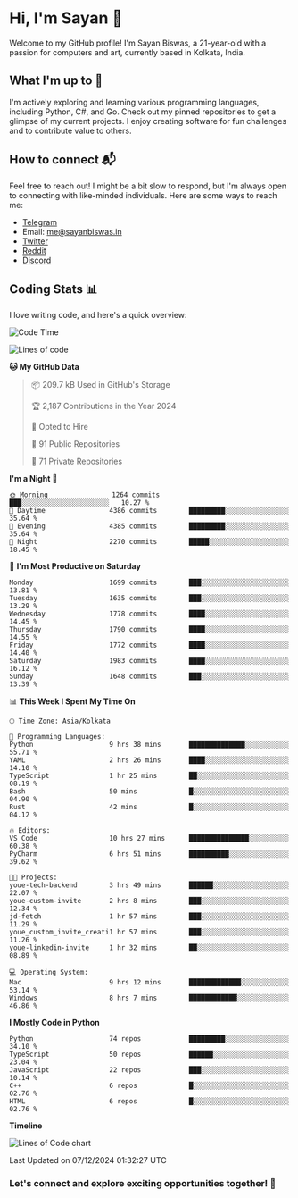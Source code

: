 # Hi, I'm Sayan 👋

Welcome to my GitHub profile! I'm Sayan Biswas, a 21-year-old with a passion for computers and art, currently based in Kolkata, India.

## What I'm up to 🚀

I'm actively exploring and learning various programming languages, including Python, C#, and Go. Check out my pinned repositories to get a glimpse of my current projects. I enjoy creating software for fun challenges and to contribute value to others.

## How to connect 📬

Feel free to reach out! I might be a bit slow to respond, but I'm always open to connecting with like-minded individuals. Here are some ways to reach me:

- [Telegram](https://t.me/dank_as_fuck)
- Email: [me@sayanbiswas.in](mailto:me@sayanbiswas.in)
- [Twitter](https://twitter.com/TheDankDel)
- [Reddit](https://www.reddit.com/user/dank_as_fuck_/)
- [Discord](https://discordapp.com/users/506536929152466945)

## Coding Stats 📊

I love writing code, and here's a quick overview:

<!--START_SECTION:waka-->
![Code Time](http://img.shields.io/badge/Code%20Time-1%2C972%20hrs-blue)

![Lines of code](https://img.shields.io/badge/From%20Hello%20World%20I%27ve%20Written-6.3%20million%20lines%20of%20code-blue)

**🐱 My GitHub Data** 

> 📦 209.7 kB Used in GitHub's Storage 
 > 
> 🏆 2,187 Contributions in the Year 2024
 > 
> 💼 Opted to Hire
 > 
> 📜 91 Public Repositories 
 > 
> 🔑 71 Private Repositories 
 > 
**I'm a Night 🦉** 

```text
🌞 Morning                1264 commits        ███░░░░░░░░░░░░░░░░░░░░░░   10.27 % 
🌆 Daytime                4386 commits        █████████░░░░░░░░░░░░░░░░   35.64 % 
🌃 Evening                4385 commits        █████████░░░░░░░░░░░░░░░░   35.64 % 
🌙 Night                  2270 commits        █████░░░░░░░░░░░░░░░░░░░░   18.45 % 
```
📅 **I'm Most Productive on Saturday** 

```text
Monday                   1699 commits        ███░░░░░░░░░░░░░░░░░░░░░░   13.81 % 
Tuesday                  1635 commits        ███░░░░░░░░░░░░░░░░░░░░░░   13.29 % 
Wednesday                1778 commits        ████░░░░░░░░░░░░░░░░░░░░░   14.45 % 
Thursday                 1790 commits        ████░░░░░░░░░░░░░░░░░░░░░   14.55 % 
Friday                   1772 commits        ████░░░░░░░░░░░░░░░░░░░░░   14.40 % 
Saturday                 1983 commits        ████░░░░░░░░░░░░░░░░░░░░░   16.12 % 
Sunday                   1648 commits        ███░░░░░░░░░░░░░░░░░░░░░░   13.39 % 
```


📊 **This Week I Spent My Time On** 

```text
🕑︎ Time Zone: Asia/Kolkata

💬 Programming Languages: 
Python                   9 hrs 38 mins       ██████████████░░░░░░░░░░░   55.71 % 
YAML                     2 hrs 26 mins       ████░░░░░░░░░░░░░░░░░░░░░   14.10 % 
TypeScript               1 hr 25 mins        ██░░░░░░░░░░░░░░░░░░░░░░░   08.19 % 
Bash                     50 mins             █░░░░░░░░░░░░░░░░░░░░░░░░   04.90 % 
Rust                     42 mins             █░░░░░░░░░░░░░░░░░░░░░░░░   04.12 % 

🔥 Editors: 
VS Code                  10 hrs 27 mins      ███████████████░░░░░░░░░░   60.38 % 
PyCharm                  6 hrs 51 mins       ██████████░░░░░░░░░░░░░░░   39.62 % 

🐱‍💻 Projects: 
youe-tech-backend        3 hrs 49 mins       ██████░░░░░░░░░░░░░░░░░░░   22.07 % 
youe-custom-invite       2 hrs 8 mins        ███░░░░░░░░░░░░░░░░░░░░░░   12.34 % 
jd-fetch                 1 hr 57 mins        ███░░░░░░░░░░░░░░░░░░░░░░   11.29 % 
youe_custom_invite_creati1 hr 57 mins        ███░░░░░░░░░░░░░░░░░░░░░░   11.26 % 
youe-linkedin-invite     1 hr 32 mins        ██░░░░░░░░░░░░░░░░░░░░░░░   08.89 % 

💻 Operating System: 
Mac                      9 hrs 12 mins       █████████████░░░░░░░░░░░░   53.14 % 
Windows                  8 hrs 7 mins        ████████████░░░░░░░░░░░░░   46.86 % 
```

**I Mostly Code in Python** 

```text
Python                   74 repos            █████████░░░░░░░░░░░░░░░░   34.10 % 
TypeScript               50 repos            ██████░░░░░░░░░░░░░░░░░░░   23.04 % 
JavaScript               22 repos            ███░░░░░░░░░░░░░░░░░░░░░░   10.14 % 
C++                      6 repos             █░░░░░░░░░░░░░░░░░░░░░░░░   02.76 % 
HTML                     6 repos             █░░░░░░░░░░░░░░░░░░░░░░░░   02.76 % 
```



**Timeline**

![Lines of Code chart](https://raw.githubusercontent.com/Dank-del/Dank-del/main/assets/bar_graph.png)


 Last Updated on 07/12/2024 01:32:27 UTC
<!--END_SECTION:waka-->

### Let's connect and explore exciting opportunities together! 🚀
